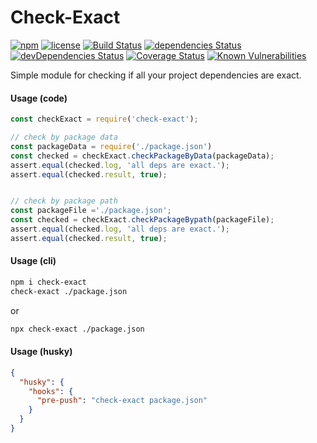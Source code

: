 # Check-Exact

[![npm](https://img.shields.io/npm/v/check-exact.svg)](https://npm.im/check-exact)
[![license](https://img.shields.io/npm/l/check-exact.svg)](https://npm.im/check-exact)
[![Build Status](https://travis-ci.org/jehy/checkExact.svg?branch=master)](https://travis-ci.org/jehy/checkExact)
[![dependencies Status](https://david-dm.org/jehy/checkExact/status.svg)](https://david-dm.org/jehy/checkExact)
[![devDependencies Status](https://david-dm.org/jehy/checkExact/dev-status.svg)](https://david-dm.org/jehy/checkExact?type=dev)
[![Coverage Status](https://coveralls.io/repos/github/jehy/checkExact/badge.svg?branch=master)](https://coveralls.io/github/jehy/checkExact?branch=master)
[![Known Vulnerabilities](https://snyk.io/test/github/jehy/checkExact/badge.svg)](https://snyk.io/test/github/jehy/checkExact)

Simple module for checking if all your project dependencies are exact.

#### Usage (code)

```js
const checkExact = require('check-exact');

// check by package data
const packageData = require('./package.json')
const checked = checkExact.checkPackageByData(packageData);
assert.equal(checked.log, 'all deps are exact.');
assert.equal(checked.result, true);


// check by package path
const packageFile ='./package.json';
const checked = checkExact.checkPackageBypath(packageFile);
assert.equal(checked.log, 'all deps are exact.');
assert.equal(checked.result, true);
```

#### Usage (cli)

```bash
npm i check-exact
check-exact ./package.json
```

or

```bash
npx check-exact ./package.json
```

#### Usage (husky)

```json
{
  "husky": {
    "hooks": {
      "pre-push": "check-exact package.json"
    }
  }
}
```
